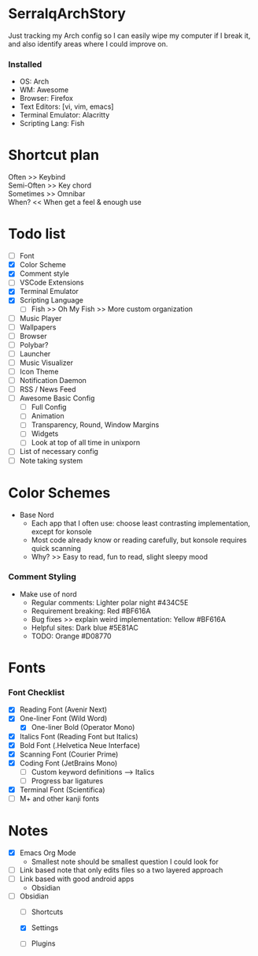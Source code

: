 # SerralqArchStory
Just tracking my Arch config so I can easily wipe my computer if I break it, and also identify areas where I could improve on.

### Installed
- OS: Arch
- WM: Awesome
- Browser: Firefox
- Text Editors: [vi, vim, emacs]
- Terminal Emulator: Alacritty
- Scripting Lang: Fish

# Shortcut plan
Often >> Keybind  
Semi-Often >> Key chord  
Sometimes >> Omnibar  
When? << When get a feel & enough use  


# Todo list
- [ ] Font
- [X] Color Scheme
- [X] Comment style
- [ ] VSCode Extensions
- [X] Terminal Emulator
- [X] Scripting Language
  - [ ] Fish >> Oh My Fish >> More custom organization
- [ ] Music Player
- [ ] Wallpapers
- [ ] Browser
- [ ] Polybar?
- [ ] Launcher
- [ ] Music Visualizer
- [ ] Icon Theme
- [ ] Notification Daemon
- [ ] RSS / News Feed
- [ ] Awesome Basic Config
  - [ ] Full Config
  - [ ] Animation
  - [ ] Transparency, Round, Window Margins
  - [ ] Widgets
  - [ ] Look at top of all time in unixporn
- [ ] List of necessary config
- [ ] Note taking system

# Color Schemes
- Base Nord
  - Each app that I often use: choose least contrasting implementation, except for konsole
  - Most code already know or reading carefully, but konsole requires quick scanning
  - Why? >> Easy to read, fun to read, slight sleepy mood

### Comment Styling
- Make use of nord
  - Regular comments: Lighter polar night #434C5E
  - Requirement breaking: Red #BF616A
  - Bug fixes >> explain weird implementation: Yellow  #BF616A
  - Helpful sites: Dark blue #5E81AC
  - TODO: Orange #D08770

# Fonts

### Font Checklist
- [x] Reading Font (Avenir Next)
- [x] One-liner Font (Wild Word)
  - [X] One-liner Bold (Operator Mono)
- [X] Italics Font (Reading Font but Italics)
- [X] Bold Font (.Helvetica Neue Interface)
- [X] Scanning Font (Courier Prime)
- [X] Coding Font (JetBrains Mono)
  - [ ] Custom keyword definitions --> Italics
  - [ ] Progress bar ligatures
- [X] Terminal Font (Scientifica)
- [ ] M+ and other kanji fonts

# Notes
- [X] Emacs Org Mode
  - Smallest note should be smallest question I could look for
- [ ] Link based note that only edits files so a two layered approach
- [ ] Link based with good android apps
  - Obsidian
- [ ] Obsidian
  - [ ] Shortcuts
  - [X] Settings
  - [ ] Plugins

